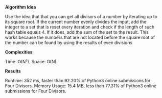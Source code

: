**Algorithm Idea**

Use the idea that that you can get 
all divisors of a number by iterating 
up to its square root. If the current 
number evenly divides the input, 
add the integer to a set that is reset 
every iteration and check if 
the length of such hash table equals 4. 
If it does, add the sum of the set to the 
result. This works because the numbers that 
are not located before the square root of the 
number can be found by using the results
of even divisions. 

**Complexities**

Time: O(N²).
Space: O(N).

**Results**

Runtime: 352 ms, faster than 92.20% of Python3 online submissions for Four Divisors.
Memory Usage: 15.4 MB, less than 77.31% of Python3 online submissions for Four Divisors.
